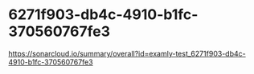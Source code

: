 # 6271f903-db4c-4910-b1fc-370560767fe3
https://sonarcloud.io/summary/overall?id=examly-test_6271f903-db4c-4910-b1fc-370560767fe3
